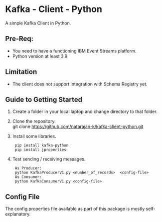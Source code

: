 # Kafka - Client - Python
A simple Kafka Client in Python.

## Pre-Req:

* You need to have a functioning IBM Event Streams platform. 
* Python version at least 3.9

## Limitation
* The client does not support integration with Schema Registry yet.

## Guide to Getting Started
1. Create a folder in your local laptop and change directory to that folder. 
2. Clone the repository.   
git clone https://github.com/natarajan-k/kafka-client-python.git

3. Install some libraries.

        pip install kafka-python
        pip install jproperties

4. Test sending / receiving messages.  

        As Producer:   
        python KafkaProducerV1.py <number_of_records>  <config-file> 
        As Consumer:
        python KafkaConsumerV1.py <config-file> 

## Config File
The config.properties file available as part of this package is mostly self-explanatory. 
